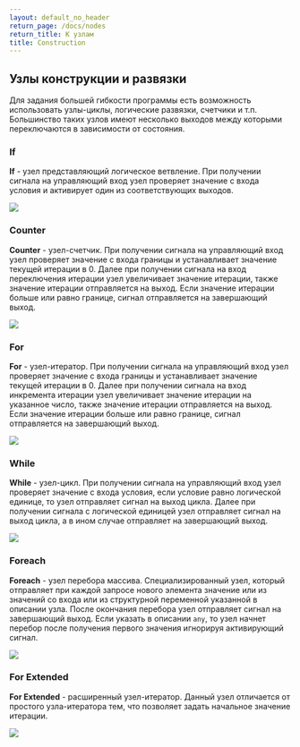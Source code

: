 ```yaml
---
layout: default_no_header
return_page: /docs/nodes
return_title: К узлам
title: Construction
---
```

## Узлы конструкции и развязки

Для задания большей гибкости программы есть возможность использовать узлы-циклы, логические развязки, счетчики и т.п.
Большинство таких узлов имеют несколько выходов между которыми переключаются в зависимости от состояния. 

### If

**If** - узел представляющий логическое ветвление. При получении сигнала на управляющий вход узел проверяет значение с 
входа условия и активирует один из соответствующих выходов.  

<img class="img-node" src="{{site.baseurl}}/resources/docs/nodes/construction/01_if.png"/>

### Counter

**Counter** - узел-счетчик. При получении сигнала на управляющий вход узел проверяет значение с 
входа границы и устанавливает значение текущей итерации в 0. Далее при получении сигнала на вход переключения итерации узел
увеличивает значение итерации, также значение итерации отправляется на выход. Если значение итерации больше или равно
границе, сигнал отправляется на завершающий выход.

<img class="img-node" src="{{site.baseurl}}/resources/docs/nodes/construction/02_counter.png"/>

### For

**For** - узел-итератор. При получении сигнала на управляющий вход узел проверяет значение с 
входа границы и устанавливает значение текущей итерации в 0. Далее при получении сигнала на вход инкремента итерации узел
увеличивает значение итерации на указанное число, также значение итерации отправляется на выход. Если значение итерации 
больше или равно границе, сигнал отправляется на завершающий выход. 

<img class="img-node" src="{{site.baseurl}}/resources/docs/nodes/construction/03_for.png"/>

### While

**While** - узел-цикл. При получении сигнала на управляющий вход узел проверяет значение с 
входа условия, если условие равно логической единице, то узел отправляет сигнал на выход цикла. Далее при получении 
сигнала с логической единицей узел отправляет сигнал на выход цикла, а в ином случае отправляет на завершающий выход. 

<img class="img-node" src="{{site.baseurl}}/resources/docs/nodes/construction/04_while.png"/>

### Foreach

**Foreach** - узел перебора массива. Специализированный узел, который отправляет при каждой запросе нового элемента значение
или из значений со входа или из структурной переменной указанной в описании узла. После окончания перебора узел отправляет сигнал
на завершающий выход. Если указать в описании `any`, то узел начнет перебор после получения первого значения игнорируя
активирующий сигнал.

<img class="img-node" src="{{site.baseurl}}/resources/docs/nodes/construction/05_foreach.png"/>

### For Extended

**For Extended** - расширенный узел-итератор. Данный узел отличается от простого узла-итератора тем, что позволяет задать 
начальное значение итерации. 

<img class="img-node" src="{{site.baseurl}}/resources/docs/nodes/construction/06_for_extended.png"/>

[index]: {{site.baseurl}}/index
[tutorials]: {{site.baseurl}}/tutorials#content
[docs]: {{site.baseurl}}/docs#content
[drawio]: https://app.diagrams.net/?splash=0&libs=0&clibs=Uhttps://raw.githubusercontent.com/octo-gone/sync-execution/master/resources/base.drawio;Uhttps://raw.githubusercontent.com/octo-gone/sync-execution/master/resources/structure.drawio
[replit]: https://repl.it/github/octo-gone/sync-execution